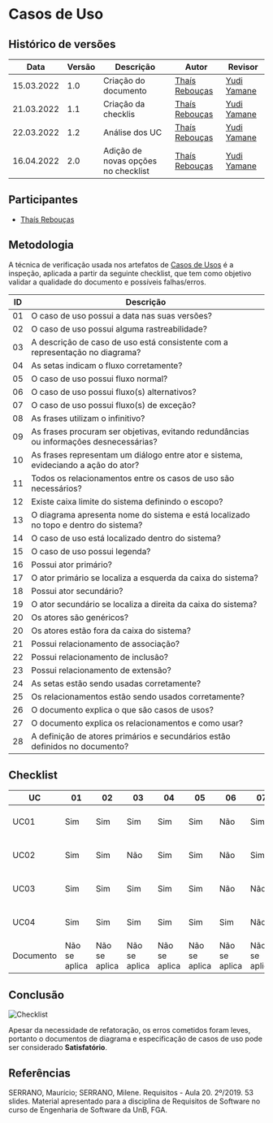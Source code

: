 # Casos de Uso

## Histórico de versões
| Data       | Versão | Descrição            | Autor                                         | Revisor                                     |
| ---------- | ------ | -------------------- | --------------------------------------------- | ------------------------------------------- |
| 15.03.2022 | 1.0    | Criação do documento | [Thaís Rebouças](https://github.com/Thais-ra) | [Yudi Yamane](https://github.com/yudi-azvd) |
| 21.03.2022 | 1.1    | Criação da checklis  | [Thaís Rebouças](https://github.com/Thais-ra) | [Yudi Yamane](https://github.com/yudi-azvd) |
| 22.03.2022 | 1.2    | Análise dos UC       | [Thaís Rebouças](https://github.com/Thais-ra) | [Yudi Yamane](https://github.com/yudi-azvd) |
| 16.04.2022 | 2.0    | Adição de novas opções no checklist                     | [Thaís Rebouças](https://github.com/Thais-ra) | [Yudi Yamane](https://github.com/yudi-azvd) |


## Participantes

- [Thaís Rebouças](https://github.com/Thais-ra)

## Metodologia

A técnica de verificação usada nos artefatos de [Casos de Usos](https://requisitos-de-software.github.io/2021.2-AntennaPod/modelagem/casosDeUso/) é a inspeção, aplicada a partir da seguinte checklist, que tem como objetivo validar a qualidade do documento e possíveis falhas/erros.

| ID  | Descrição                                                                              |
| --- | -------------------------------------------------------------------------------------- |
| 01  | O caso de uso possui a data nas suas versões?                                          |
| 02  | O caso de uso possui alguma rastreabilidade?                                           |
| 03  | A descrição de caso de uso está consistente com a representação no diagrama?           |
| 04  | As setas indicam o fluxo corretamente?                                                 |
| 05  | O caso de uso possui fluxo normal?                                                     |
| 06  | O caso de uso possui fluxo(s) alternativos?                                            |
| 07  | O caso de uso possui fluxo(s) de exceção?                                              |
| 08  | As frases utilizam o infinitivo?                                                       |
| 09  | As frases procuram ser objetivas, evitando redundâncias ou informações desnecessárias? |
| 10  | As frases representam um diálogo entre ator e sistema, evideciando a ação do ator?     |
| 11  | Todos os relacionamentos entre os casos de uso são necessários?                        |
| 12  | Existe caixa limite do sistema definindo o escopo?                                     |
| 13  | O diagrama apresenta nome do sistema e está localizado no topo e dentro do sistema?    |
| 14  | O caso de uso está localizado dentro do sistema?                                       |
| 15  | O caso de uso possui legenda?                                                          |
| 16  | Possui ator primário?                                                                  |
| 17  | O ator primário se localiza a esquerda da caixa do sistema?                            |
| 18  | Possui ator secundário?                                                                |
| 19  | O ator secundário se localiza a direita da caixa do sistema?                           |
| 20  | Os atores são genéricos?                                                               |
| 20  | Os atores estão fora da caixa do sistema?                                              |
| 21  | Possui relacionamento de associação?                                                   |
| 22  | Possui relacionamento de inclusão?                                                     |
| 23  | Possui relacionamento de extensão?                                                     |
| 24  | As setas estão sendo usadas corretamente?                                              |
| 25  | Os relacionamentos estão sendo usados corretamente?                                    |
| 26  | O documento explica o que são casos de usos?                                           |
| 27  | O documento explica os relacionamentos e como usar?                                    |
| 28  | A definição de atores primários e secundários estão definidos no documento?            |


## Checklist


| UC        | 01            | 02            | 03            | 04            | 05            | 06            | 07            | 08            | 09            | 10            | 11            | 12            | 13            | 14            | 15            | 16            | 17            | 18            | 19            | 20            | 21            | 22            | 23            | 24            | 25            | 26            | 27            | 28            | Aproveitamento |
| --------- | ------------- | ------------- | ------------- | ------------- | ------------- | ------------- | ------------- | ------------- | ------------- | ------------- | ------------- | ------------- | ------------- | ------------- | ------------- | ------------- | ------------- | ------------- | ------------- | ------------- | ------------- | ------------- | ------------- | ------------- | ------------- | ------------- | ------------- | ------------- | -------------- |
| UC01      | Sim           | Sim           | Sim           | Sim           | Sim           | Não           | Sim           | Sim           | Sim           | Sim           | Sim           | Sim           | Não           | Sim           | Sim           | Sim           | Sim           | Não           | Não           | Sim           | Sim           | Sim           | Sim           | Sim           | Sim           | Não se apĺica | Não se aplica | Não se aplica | 84,0           |
| UC02      | Sim           | Sim           | Não           | Sim           | Sim           | Não           | Sim           | Sim           | Sim           | Sim           | Sim           | Sim           | Não           | Sim           | Sim           | Sim           | Sim           | Não           | Não           | Sim           | Sim           | Sim           | Sim           | Sim           | Sim           | Não se apĺica | Não se aplica | Não se aplica | 80,0           |
| UC03      | Sim           | Sim           | Sim           | Sim           | Sim           | Não           | Não           | Sim           | Sim           | Sim           | Sim           | Sim           | Não           | Sim           | Sim           | Sim           | Sim           | Não           | Não           | Sim           | Sim           | Não           | Sim           | Sim           | Sim           | Não se apĺica | Não se aplica | Não se aplica | 76,0           |
| UC04      | Sim           | Sim           | Sim           | Sim           | Sim           | Sim           | Não           | Sim           | Sim           | Sim           | Sim           | Sim           | Não           | Sim           | Sim           | Sim           | Sim           | Não           | Não           | Sim           | Sim           | Sim           | Não           | Sim           | Sim           | Não se apĺica | Não se aplica | Não se aplica | 80,0           |
| Documento | Não se aplica | Não se aplica | Não se aplica | Não se aplica | Não se aplica | Não se aplica | Não se aplica | Não se aplica | Não se aplica | Não se aplica | Não se aplica | Não se aplica | Não se aplica | Não se aplica | Não se aplica | Não se aplica | Não se aplica | Não se aplica | Não se aplica | Não se aplica | Não se aplica | Não se aplica | Não se aplica | Não se aplica | Não se aplica | Sim           | Sim           | Sim           | 100,0          |


## Conclusão

![Checklist](https://user-images.githubusercontent.com/35047444/163692952-7b350965-ef17-4701-bdca-eeb60a26e03b.png)


Apesar da necessidade de refatoração, os erros cometidos foram leves, portanto o documentos de diagrama e especificação de casos de uso pode ser considerado **Satisfatório**.


## Referências

SERRANO, Maurício; SERRANO, Milene. Requisitos - Aula 20. 2º/2019. 53 slides. Material apresentado para a disciplina de Requisitos de Software no curso de Engenharia de Software da UnB, FGA.

